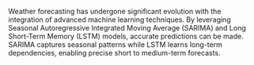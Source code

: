 Weather forecasting has undergone significant evolution with the integration of advanced machine learning techniques. By leveraging Seasonal Autoregressive Integrated Moving Average (SARIMA) and Long Short-Term Memory (LSTM) models, accurate predictions can be made. SARIMA captures seasonal patterns while LSTM learns long-term dependencies, enabling precise short to medium-term forecasts. 
